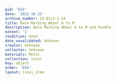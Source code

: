 ```yaml
---
pid: '655'
date: '2023-10-25'
archive_number: 23-01/2-1-24
title: Bale Marking Wheel A to M
description: Bale Marking Wheel A to M and handle
extent: '1'
condition: Good
date_unvalidated: Unknown
creator: Unknown
collector: Unknown
materials: Metal
collection: tinui
key: object
order: '654'
layout: tinui_item
---
```

